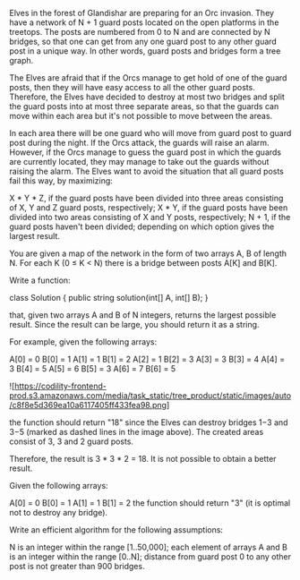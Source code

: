 Elves in the forest of Glandishar are preparing for an Orc invasion. They have a network of N + 1 guard posts located on the open platforms in the treetops. The posts are numbered from 0 to N and are connected by N bridges, so that one can get from any one guard post to any other guard post in a unique way. In other words, guard posts and bridges form a tree graph.

The Elves are afraid that if the Orcs manage to get hold of one of the guard posts, then they will have easy access to all the other guard posts. Therefore, the Elves have decided to destroy at most two bridges and split the guard posts into at most three separate areas, so that the guards can move within each area but it's not possible to move between the areas.

In each area there will be one guard who will move from guard post to guard post during the night. If the Orcs attack, the guards will raise an alarm. However, if the Orcs manage to guess the guard post in which the guards are currently located, they may manage to take out the guards without raising the alarm. The Elves want to avoid the situation that all guard posts fail this way, by maximizing:

X * Y * Z, if the guard posts have been divided into three areas consisting of X, Y and Z guard posts, respectively;
X * Y, if the guard posts have been divided into two areas consisting of X and Y posts, respectively;
N + 1, if the guard posts haven't been divided;
depending on which option gives the largest result.

You are given a map of the network in the form of two arrays A, B of length N. For each K (0 ≤ K < N) there is a bridge between posts A[K] and B[K].

Write a function:

class Solution { public string solution(int[] A, int[] B); }

that, given two arrays A and B of N integers, returns the largest possible result. Since the result can be large, you should return it as a string.

For example, given the following arrays:

  A[0] = 0    B[0] = 1
  A[1] = 1    B[1] = 2
  A[2] = 1    B[2] = 3
  A[3] = 3    B[3] = 4
  A[4] = 3    B[4] = 5
  A[5] = 6    B[5] = 3
  A[6] = 7    B[6] = 5


![https://codility-frontend-prod.s3.amazonaws.com/media/task_static/tree_product/static/images/auto/c8f8e5d369ea10a6117405ff433fea98.png]

the function should return "18" since the Elves can destroy bridges 1−3 and 3−5 (marked as dashed lines in the image above). The created areas consist of 3, 3 and 2 guard posts.

Therefore, the result is 3 * 3 * 2 = 18. It is not possible to obtain a better result.

Given the following arrays:

  A[0] = 0    B[0] = 1
  A[1] = 1    B[1] = 2
the function should return "3" (it is optimal not to destroy any bridge).

Write an efficient algorithm for the following assumptions:

N is an integer within the range [1..50,000];
each element of arrays A and B is an integer within the range [0..N];
distance from guard post 0 to any other post is not greater than 900 bridges.
